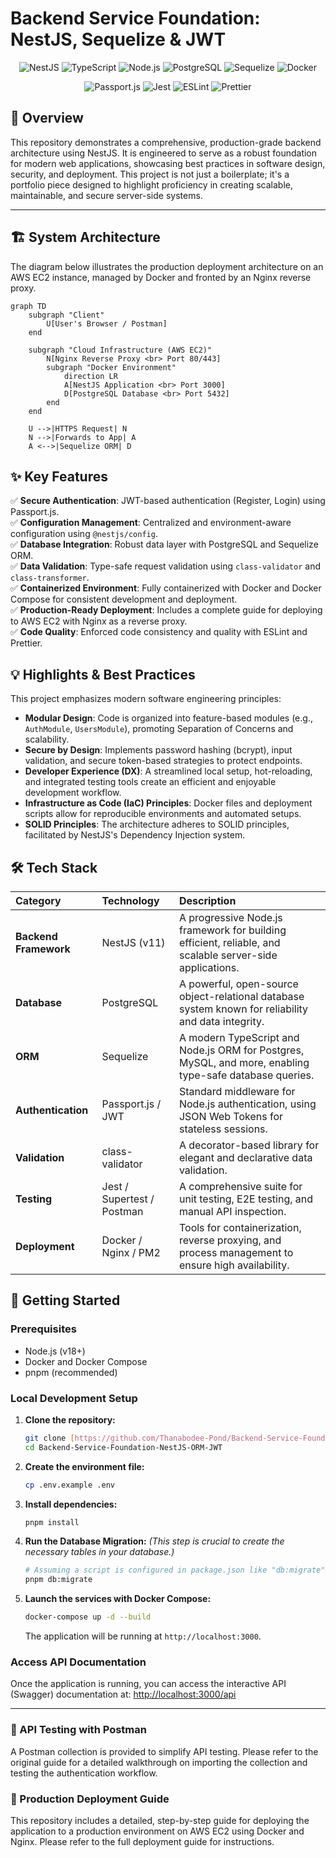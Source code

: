 # Backend Service Foundation: NestJS, Sequelize & JWT

<p align="center">
  <img src="https://img.shields.io/badge/NestJS-v11-EA2845?style=for-the-badge&logo=nestjs&logoColor=white" alt="NestJS"/>
  <img src="https://img.shields.io/badge/TypeScript-5.x-3178C6?style=for-the-badge&logo=typescript&logoColor=white" alt="TypeScript"/>
  <img src="https://img.shields.io/badge/Node.js-20.x-5FA04E?style=for-the-badge&logo=nodedotjs&logoColor=white" alt="Node.js"/>
  <img src="https://img.shields.io/badge/PostgreSQL-16-4169E1?style=for-the-badge&logo=postgresql&logoColor=white" alt="PostgreSQL"/>
  <img src="https://img.shields.io/badge/Sequelize-v6-52B0E7?style=for-the-badge&logo=sequelize&logoColor=white" alt="Sequelize"/>
  <img src="https://img.shields.io/badge/Docker-Ready-2496ED?style=for-the-badge&logo=docker&logoColor=white" alt="Docker"/>
</p>

<p align="center">
  <img src="https://img.shields.io/badge/Passport.js-JWT-000000?style=for-the-badge&logo=passport&logoColor=white" alt="Passport.js"/>
  <img src="https://img.shields.io/badge/Jest-Testing-C21325?style=for-the-badge&logo=jest&logoColor=white" alt="Jest"/>
  <img src="https://img.shields.io/badge/ESLint-Linter-4B32C3?style=for-the-badge&logo=eslint&logoColor=white" alt="ESLint"/>
  <img src="https://img.shields.io/badge/Prettier-Formatter-F7B93E?style=for-the-badge&logo=prettier&logoColor=white" alt="Prettier"/>
</p>

## 📌 Overview

This repository demonstrates a comprehensive, production-grade backend architecture using NestJS. It is engineered to serve as a robust foundation for modern web applications, showcasing best practices in software design, security, and deployment. This project is not just a boilerplate; it's a portfolio piece designed to highlight proficiency in creating scalable, maintainable, and secure server-side systems.

---

## 🏗️ System Architecture

The diagram below illustrates the production deployment architecture on an AWS EC2 instance, managed by Docker and fronted by an Nginx reverse proxy.

```mermaid
graph TD
    subgraph "Client"
        U[User's Browser / Postman]
    end

    subgraph "Cloud Infrastructure (AWS EC2)"
        N[Nginx Reverse Proxy <br> Port 80/443]
        subgraph "Docker Environment"
            direction LR
            A[NestJS Application <br> Port 3000]
            D[PostgreSQL Database <br> Port 5432]
        end
    end

    U -->|HTTPS Request| N
    N -->|Forwards to App| A
    A <-->|Sequelize ORM| D
```

## ✨ Key Features

✅ **Secure Authentication**: JWT-based authentication (Register, Login) using Passport.js.  
✅ **Configuration Management**: Centralized and environment-aware configuration using `@nestjs/config`.  
✅ **Database Integration**: Robust data layer with PostgreSQL and Sequelize ORM.  
✅ **Data Validation**: Type-safe request validation using `class-validator` and `class-transformer`.  
✅ **Containerized Environment**: Fully containerized with Docker and Docker Compose for consistent development and deployment.  
✅ **Production-Ready Deployment**: Includes a complete guide for deploying to AWS EC2 with Nginx as a reverse proxy.  
✅ **Code Quality**: Enforced code consistency and quality with ESLint and Prettier.

## 💡 Highlights & Best Practices

This project emphasizes modern software engineering principles:

-   **Modular Design**: Code is organized into feature-based modules (e.g., `AuthModule`, `UsersModule`), promoting Separation of Concerns and scalability.
-   **Secure by Design**: Implements password hashing (bcrypt), input validation, and secure token-based strategies to protect endpoints.
-   **Developer Experience (DX)**: A streamlined local setup, hot-reloading, and integrated testing tools create an efficient and enjoyable development workflow.
-   **Infrastructure as Code (IaC) Principles**: Docker files and deployment scripts allow for reproducible environments and automated setups.
-   **SOLID Principles**: The architecture adheres to SOLID principles, facilitated by NestJS's Dependency Injection system.

## 🛠️ Tech Stack

| Category | Technology | Description |
| :--- | :--- | :--- |
| **Backend Framework**| NestJS (v11) | A progressive Node.js framework for building efficient, reliable, and scalable server-side applications. |
| **Database** | PostgreSQL | A powerful, open-source object-relational database system known for reliability and data integrity. |
| **ORM** | Sequelize | A modern TypeScript and Node.js ORM for Postgres, MySQL, and more, enabling type-safe database queries. |
| **Authentication** | Passport.js / JWT| Standard middleware for Node.js authentication, using JSON Web Tokens for stateless sessions. |
| **Validation** | class-validator | A decorator-based library for elegant and declarative data validation. |
| **Testing** | Jest / Supertest / Postman| A comprehensive suite for unit testing, E2E testing, and manual API inspection. |
| **Deployment** | Docker / Nginx / PM2| Tools for containerization, reverse proxying, and process management to ensure high availability. |

## 🚀 Getting Started

### Prerequisites

-   Node.js (v18+)
-   Docker and Docker Compose
-   pnpm (recommended)

### Local Development Setup

1.  **Clone the repository:**
    ```bash
    git clone [https://github.com/Thanabodee-Pond/Backend-Service-Foundation-NestJS-ORM-JWT.git](https://github.com/Thanabodee-Pond/Backend-Service-Foundation-NestJS-ORM-JWT.git)
    cd Backend-Service-Foundation-NestJS-ORM-JWT
    ```

2.  **Create the environment file:**
    ```bash
    cp .env.example .env
    ```

3.  **Install dependencies:**
    ```bash
    pnpm install
    ```

4.  **Run the Database Migration:**
    *(This step is crucial to create the necessary tables in your database.)*
    ```bash
    # Assuming a script is configured in package.json like "db:migrate": "npx sequelize-cli db:migrate"
    pnpm db:migrate
    ```

5.  **Launch the services with Docker Compose:**
    ```bash
    docker-compose up -d --build
    ```
    The application will be running at `http://localhost:3000`.

### Access API Documentation

Once the application is running, you can access the interactive API (Swagger) documentation at:
[http://localhost:3000/api](http://localhost:3000/api)

---

### 🧪 API Testing with Postman

A Postman collection is provided to simplify API testing. Please refer to the original guide for a detailed walkthrough on importing the collection and testing the authentication workflow.

### 🚢 Production Deployment Guide

This repository includes a detailed, step-by-step guide for deploying the application to a production environment on AWS EC2 using Docker and Nginx. Please refer to the full deployment guide for instructions.
